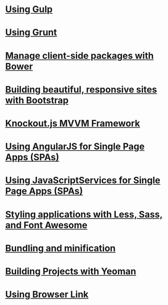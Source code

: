 # [Using Gulp](using-gulp.md)
# [Using Grunt](using-grunt.md)
# [Manage client-side packages with Bower](bower.md)
# [Building beautiful, responsive sites with Bootstrap](bootstrap.md)
# [Knockout.js MVVM Framework](knockout.md)
# [Using AngularJS for Single Page Apps (SPAs)](angular.md)
# [Using JavaScriptServices for Single Page Apps (SPAs)](spa-services.md)
# [Styling applications with Less, Sass, and Font Awesome](less-sass-fa.md)
# [Bundling and minification](bundling-and-minification.md)
<!--# [🔧 Working with a Content Delivery Network (CDN)](cdn.md)-->
# [Building Projects with Yeoman](yeoman.md)
# [Using Browser Link](using-browserlink.md)

